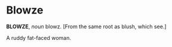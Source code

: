 # Blowze

**BLOWZE**, _noun_ blowz. \[From the same root as blush, which see.\]

A ruddy fat-faced woman.